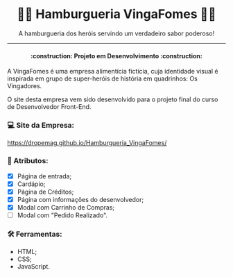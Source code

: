<h1 align="center">🦸‍♀️ Hamburgueria VingaFomes 🦸‍♂️</h1>

<p align="center">A hamburgueria dos heróis servindo um verdadeiro sabor poderoso!</p>

---

<h4 align="center"> :construction: Projeto em Desenvolvimento :construction: </h4>

A VingaFomes é uma empresa alimentícia fictícia, cuja identidade visual é inspirada em grupo de super-heróis de história em quadrinhos: Os Vingadores. 

O site desta empresa vem sido desenvolvido para o projeto final do curso de Desenvolvedor Front-End. 

### 💻 Site da Empresa:
https://dropemag.github.io/Hamburgueria_VingaFomes/

### 📌 Atributos:
- [x] Página de entrada;
- [x] Cardápio;
- [x] Página de Créditos;
- [x] Página com informações do desenvolvedor;
- [x] Modal com Carrinho de Compras;
- [ ] Modal com "Pedido Realizado".

### 🛠 Ferramentas:
* HTML;
* CSS;
* JavaScript.
